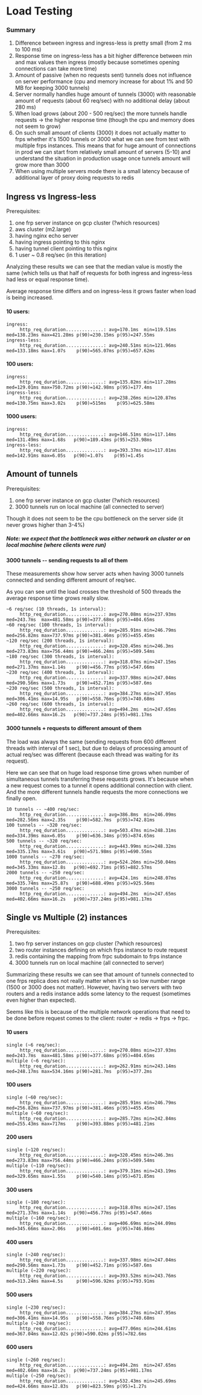 
# Load Testing

### Summary

1) Difference between ingress and ingress-less is pretty small (from 2 ms to 100 ms)
2) Response time on ingress-less has a bit higher difference between min and max values then ingress 
(mostly because sometimes opening  connections can take more time)
3) Amount of passive (when no requests sent) tunnels does not influence on server performance (cpu and memory 
increase for about 1% and 50 MB for keeping 3000 tunnels)
4) Server normally handles huge amount of tunnels (3000) with reasonable amount of requests (about 60 req/sec)
with no additional delay (about 280 ms)
5) When load grows (about 200 - 500 req/sec) the more tunnels handle requests -> the higher response time
(though the cpu and memory does not seem to grow)
6) On such small amount of clients (3000) it does not actually matter to frps whether it's 1500 tunnels or 3000
what we can see from test with multiple frps instances. This means that for huge amount of connections in prod
we can start from relatively small amount of servers (5-10) and understand the situation in production usage
once tunnels amount will grow more than 3000
7) When using multiple servers mode there is a small latency because of additional layer
of proxy doing requests to redis


## Ingress vs Ingress-less

Prerequisites:

1) one frp server instance on gcp cluster (?which resources)
2) aws cluster (m2.large)
3) having nginx echo server
4) having ingress pointing to this nginx
5) having tunnel client pointing to this nginx
6) 1 user ~ 0.8 req/sec (in this iteration)

Analyzing these results we can see that the median value is mostly the same (which tells us that half of requests for 
both ingress and ingress-less had less or equal response time).

Average response time differs and on ingress-less it grows faster when load is being increased.

#### 10 users:

```
ingress:
     http_req_duration..............: avg=170.1ms  min=119.51ms med=138.23ms max=421.28ms p(90)=230.15ms p(95)=247.55ms
ingress-less:
     http_req_duration..............: avg=240.51ms min=121.96ms med=133.18ms max=1.07s    p(90)=565.07ms p(95)=657.62ms
```


#### 100 users:

```
ingress:
     http_req_duration..............: avg=135.82ms min=117.28ms med=129.01ms max=750.72ms p(90)=142.98ms p(95)=177.4ms
ingress-less:
     http_req_duration..............: avg=238.26ms min=120.87ms med=130.75ms max=3.02s    p(90)=515ms    p(95)=625.58ms
```


#### 1000 users:

```
ingress:
     http_req_duration..............: avg=146.51ms min=117.14ms med=131.49ms max=1.68s   p(90)=189.43ms p(95)=253.98ms
ingress-less:
     http_req_duration..............: avg=393.37ms min=117.01ms med=142.91ms max=6.05s   p(90)=1.07s    p(95)=1.45s   
```

## Amount of tunnels

Prerequisites:
1) one frp server instance on gcp cluster (?which resources)
2) 3000 tunnels run on local machine (all connected to server)

Though it does not seem to be the cpu bottleneck on the server side (it never grows higher than 3-4%)

##### Note: we expect that the bottleneck was either network on cluster or on local machine (where clients were run)


#### 3000 tunnels -- sending requests to all of them

These measurements show how server acts when having 3000 tunnels connected and sending different amount of req/sec.

As you can see until the load crosses the threshold of 500 threads the average response time grows really slow.

```
~6 req/sec (10 threads, 1s interval):
     http_req_duration..............: avg=270.08ms min=237.93ms med=243.7ms  max=481.58ms p(90)=377.68ms p(95)=404.65ms
~60 req/sec (100 threads, 1s interval):
     http_req_duration..............: avg=285.91ms min=246.79ms med=256.82ms max=737.97ms p(90)=381.46ms p(95)=455.45ms
~120 req/sec (200 threads, 1s interval):
     http_req_duration..............: avg=320.45ms min=246.3ms  med=273.83ms max=756.44ms p(90)=466.24ms p(95)=509.54ms
~180 req/sec (300 threads, 1s interval):
     http_req_duration..............: avg=318.07ms min=247.15ms med=271.37ms max=1.14s    p(90)=456.77ms p(95)=547.66ms
~230 req/sec (400 threads, 1s interval):
     http_req_duration..............: avg=337.98ms min=247.04ms med=290.56ms max=1.73s    p(90)=452.71ms p(95)=587.6ms 
~230 req/sec (500 threads, 1s interval):
     http_req_duration..............: avg=384.27ms min=247.95ms med=306.41ms max=14.95s   p(90)=558.76ms p(95)=740.68ms
~260 req/sec (600 threads, 1s interval):
     http_req_duration..............: avg=494.2ms  min=247.65ms med=402.66ms max=16.2s   p(90)=737.24ms p(95)=981.17ms
```


#### 3000 tunnels + requests to different amount of them

The load was always the same (sending requests from 600 different threads with interval of 1 sec),
but due to delays of processing amount of actual req/sec was different (because each thread was waiting for its request).

Here we can see that on huge load response time grows when number of simultaneous tunnels transferring these requests grows.
It's because when a new request comes to a tunnel it opens additional connection with client. And the more different tunnels 
handle requests the more connections we finally open. 

```
10 tunnels -- ~400 req/sec:
     http_req_duration..............: avg=386.8ms  min=246.09ms med=282.56ms max=2.35s    p(90)=582.7ms  p(95)=742.81ms
100 tunnels -- ~320 req/sec:
     http_req_duration..............: avg=503.47ms min=248.31ms med=334.39ms max=6.05s    p(90)=636.34ms p(95)=874.65ms
500 tunnels -- ~320 req/sec:
     http_req_duration..............: avg=443.99ms min=248.32ms med=335.17ms max=3.61s   p(90)=571.98ms p(95)=690.55ms
1000 tunnels -- ~270 req/sec:
     http_req_duration..............: avg=524.26ms min=250.04ms med=345.33ms max=12.8s   p(90)=692.71ms p(95)=882.57ms
2000 tunnels -- ~250 req/sec:
     http_req_duration..............: avg=424.1ms  min=248.07ms med=335.74ms max=25.87s   p(90)=688.49ms p(95)=925.56ms
3000 tunnels -- ~250 req/sec:
     http_req_duration..............: avg=494.2ms  min=247.65ms med=402.66ms max=16.2s   p(90)=737.24ms p(95)=981.17ms

```


## Single vs Multiple (2) instances

Prerequisites:
1) two frp server instances on gcp cluster (?which resources)
2) two router instances defining on which frps instance to route request
3) redis containing the mapping from frpc subdomain to frps instance
4) 3000 tunnels run on local machine (all connected to server)

Summarizing these results we can see that amount of tunnels connected to one frps replica does not really matter
when it's in so low number range (1500 or 3000 does not matter). However, having two servers with two routers and 
a redis instance adds some latency to the request (sometimes even higher than expected).

Seems like this is because of the multiple network operations that need to be done 
before request comes to the client: router -> redis -> frps -> frpc.


#### 10 users

```
single (~6 req/sec):
     http_req_duration..............: avg=270.08ms min=237.93ms med=243.7ms  max=481.58ms p(90)=377.68ms p(95)=404.65ms
multiple (~6 req/sec):
     http_req_duration..............: avg=262.91ms min=243.14ms med=248.17ms max=534.16ms p(90)=281.7ms  p(95)=377.2ms 
```


#### 100 users

```
single (~60 req/sec):
     http_req_duration..............: avg=285.91ms min=246.79ms med=256.82ms max=737.97ms p(90)=381.46ms p(95)=455.45ms
multiple (~60 req/sec):
     http_req_duration..............: avg=285.72ms min=242.84ms med=255.43ms max=717ms    p(90)=393.88ms p(95)=481.21ms
```


#### 200 users

```
single (~120 req/sec):
     http_req_duration..............: avg=320.45ms min=246.3ms  med=273.83ms max=756.44ms p(90)=466.24ms p(95)=509.54ms
multiple (~110 req/sec):
     http_req_duration..............: avg=379.31ms min=243.19ms med=329.65ms max=1.55s    p(90)=540.14ms p(95)=671.85ms
```


#### 300 users

```
single (~180 req/sec):
     http_req_duration..............: avg=318.07ms min=247.15ms med=271.37ms max=1.14s   p(90)=456.77ms p(95)=547.66ms
multiple (~160 req/sec):
     http_req_duration..............: avg=406.69ms min=244.09ms med=345.66ms max=2.06s    p(90)=601.6ms  p(95)=746.86ms
```


#### 400 users

```
single (~240 req/sec):
     http_req_duration..............: avg=337.98ms min=247.04ms med=290.56ms max=1.73s    p(90)=452.71ms p(95)=587.6ms 
multiple (~220 req/sec):
     http_req_duration..............: avg=393.52ms min=243.76ms med=313.24ms max=4.5s     p(90)=596.92ms p(95)=793.91ms
```


#### 500 users

```
single (~230 req/sec):
     http_req_duration..............: avg=384.27ms min=247.95ms med=306.41ms max=14.95s   p(90)=558.76ms p(95)=740.68ms
multiple (~240 req/sec):
     http_req_duration..............: avg=477.06ms min=244.61ms med=367.04ms max=12.02s p(90)=590.02ms p(95)=782.6ms 
```


#### 600 users

```
single (~260 req/sec):
     http_req_duration..............: avg=494.2ms  min=247.65ms med=402.66ms max=16.2s   p(90)=737.24ms p(95)=981.17ms
multiple (~250 req/sec):
     http_req_duration..............: avg=532.43ms min=245.69ms med=424.66ms max=12.83s   p(90)=823.59ms p(95)=1.27s   
```
